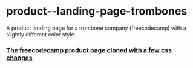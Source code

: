 # product--landing-page-trombones
A product landing page for a trombone company (freecodecamp) with a slightly different color style.
### [The freecodecamp product page cloned with a few css changes](https://robert-dor.github.io/product--landing-page-trombones/)
